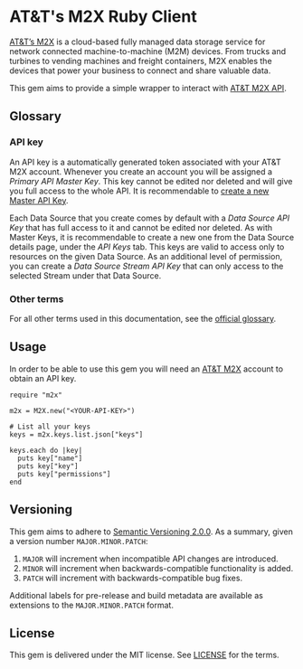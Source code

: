 # AT&T's M2X Ruby Client

[AT&T’s M2X](https://m2x.att.com/) is a cloud-based fully managed data storage service for network connected machine-to-machine (M2M) devices. From trucks and turbines to vending machines and freight containers, M2X enables the devices that power your business to connect and share valuable data.

This gem aims to provide a simple wrapper to interact with [AT&T M2X API](https://m2x.att.com/developer/documentation/overview).

## Glossary

### API key

An API key is a automatically generated token associated with your AT&T M2X account. Whenever you create an account you will be assigned a _Primary API Master Key_. This key cannot be edited nor deleted and will give you full access to the whole API. It is recommendable to [create a new Master API Key](https://m2x.att.com/account#master-keys-tab).

Each Data Source that you create comes by default with a _Data Source API Key_ that has full access to it and cannot be edited nor deleted. As with Master Keys, it is recommendable to create a new one from the Data Source details page, under the _API Keys_ tab. This keys are valid to access only to resources on the given Data Source. As an additional level of permission, you can create a _Data Source Stream API Key_ that can only access to the selected Stream under that Data Source.

### Other terms

For all other terms used in this documentation, see the [official glossary](https://m2x.att.com/developer/documentation/glossary).

## Usage

In order to be able to use this gem you will need an [AT&T M2X](https://m2x.att.com/) account to obtain an API key.

	require "m2x"
	
	m2x = M2X.new("<YOUR-API-KEY>")
	
	# List all your keys
	keys = m2x.keys.list.json["keys"]
	
	keys.each do |key|
	  puts key["name"]
	  puts key["key"]
	  puts key["permissions"]
	end

## Versioning

This gem aims to adhere to [Semantic Versioning 2.0.0](http://semver.org/). As a summary, given a version number `MAJOR.MINOR.PATCH`:

1. `MAJOR` will increment when incompatible API changes are introduced.
2. `MINOR` will increment when backwards-compatible functionality is added.
3. `PATCH` will increment with backwards-compatible bug fixes.

Additional labels for pre-release and build metadata are available as extensions to the `MAJOR.MINOR.PATCH` format.

## License

This gem is delivered under the MIT license. See [LICENSE](LICENSE) for the terms.
